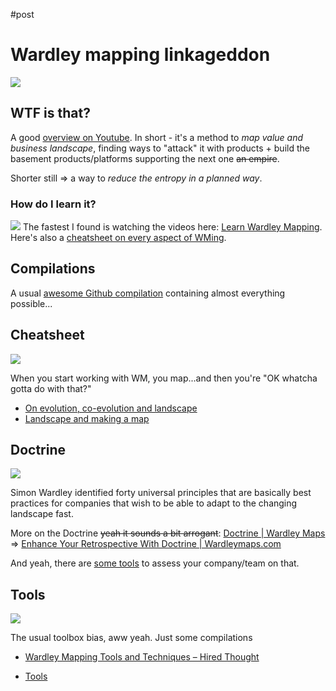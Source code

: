 #post
# Wardley mapping linkageddon
![](https://i.imgur.com/HGxH964.png)

## WTF is that?
A good [overview on Youtube](https://www.youtube.com/watch?v=DgxdYuIt9-o&list=PLSY6GMwjDPv545hT3S4YWvl1NaTgx-A0J). In short - it's a method to *map value and business landscape*, finding ways to "attack" it with products + build the basement products/platforms supporting the next one ~~an empire~~. 

Shorter still ⇒ a way to *reduce the entropy in a planned way*.
### How do I learn it?
![](https://i.imgur.com/zRBa7Zd.png)
The fastest I found is watching the videos here: [Learn Wardley Mapping](https://learnwardleymapping.com/). Here's also a [cheatsheet on every aspect of WMing](https://archive.learnwardleymapping.com/archive/).
## Compilations
A usual [awesome Github compilation](https://github.com/wardley-maps-community/awesome-wardley-maps) containing almost everything possible...
## Cheatsheet
![](https://i.imgur.com/OxRPNi6.png)

When you start working with WM, you map...and then you're "OK whatcha gotta do with that?"
- [On evolution, co-evolution and landscape](https://blog.gardeviance.org/2016/04/whats-in-wardley-map-and-need-for-cheat.html)
- [Landscape and making a map](https://learnwardleymapping.com/landscape/)
## Doctrine
![](https://i.imgur.com/pDJfTPI.png)

Simon Wardley identified forty universal principles that are basically best practices for companies that wish to be able to adapt to the changing landscape fast. 

More on the Doctrine ~~yeah it sounds a bit arrogant~~: [Doctrine | Wardley Maps](https://www.wardleymaps.com/doctrine) ⇒ [Enhance Your Retrospective With Doctrine | Wardleymaps.com](https://www.wardleymaps.com/retrospective-with-doctrine)

And yeah, there are [some tools](https://doctrine.wardleymaps.com/) to assess your company/team on that.

## Tools
![](https://i.imgur.com/O1B21ji.png)

The usual toolbox bias, aww yeah. Just some compilations
* [Wardley Mapping Tools and Techniques – Hired Thought](https://hiredthought.com/2017/10/11/wardley-mapping-tools-and-techniques/)
- [Tools](https://learnwardleymapping.com/tools/)

